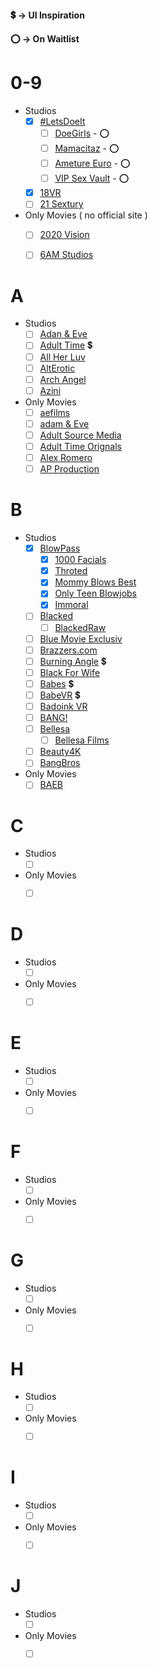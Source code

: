 #### :heavy_dollar_sign: -> UI Inspiration
#### :o: -> On Waitlist

# 0-9
- Studios
  - [x] [#LetsDoeIt](https://letsdoeit.com/)
       - [ ] [DoeGirls](https://doegirls.com) - :o:
       - [ ] [Mamacitaz](https://mamacitaz.com) - :o:
       - [ ] [Ameture Euro](https://amateureuro.com) - :o:
       - [ ] [VIP Sex Vault](https://vipsexvault.com) - :o:
  - [x] [18VR](https://18vr.com/)
  - [ ] [21 Sextury](https://www.21sextury.com/)
- Only Movies ( no official site )
  - [ ] [2020 Vision](https://www.adultdvdempire.com/95898/studio/2020-vision-porn-movies.html)
  - [ ] [6AM Studios](https://www.adultdvdempire.com/95625/studio/6am-studios-porn-movies.html?sort=year&media=2)
  
  
# A
- Studios
  - [ ] [Adan & Eve](https://www.adamandevetv.com/)
  - [ ] [Adult Time](https://www.adulttime.com/collection/network) :heavy_dollar_sign:
  - [ ] [All Her Luv](https://allherluv.com/)
  - [ ] [AltErotic](https://alterotic.com/tour/videos/page_1.html)
  - [ ] [Arch Angel](https://www.archangelvideo.com/tour/)
  - [ ] [Azini](https://www.aziani.com/tour/categories/movies.html)
- Only Movies
  - [ ] [aefilms](https://www.adultdvdempire.com/94145/studio/adult-empire-clips-porn-videos.html)
  - [ ] [adam & Eve](https://www.adultdvdempire.com/155/studio/adam-eve-porn-videos.html?sort=year&media=14)
  - [ ] [Adult Source Media](https://www.adultdvdempire.com/31352/studio/adult-source-media-porn-videos.html)
  - [ ] [Adult Time Orignals](https://www.adultdvdempire.com/95569/studio/adult-time-porn-videos.html)
  - [ ] [Alex Romero](https://www.adultdvdempire.com/93851/studio/alex-romero-porn-videos.html?sort=year&media=14)
  - [ ] [AP Production](https://www.adultdvdempire.com/36194/studio/anastasia-pierce-productions-porn-videos.html?sort=year&media=14)
  
# B
- Studios
  - [x] [BlowPass](www.blowpass.com/en)
      - [x] [1000 Facials](https://www.1000facials.com/en)
      - [x] [Throted](https://www.throted.com/en)
      - [x] [Mommy Blows Best](https://www.mommyblowsbest.com/en)
      - [x] [Only Teen Blowjobs](https://www.onlyteenblowjobs.com/en)
      - [x] [Immoral](https://www.immorallive.com/en)
  - [ ] [Blacked](https://blacked.com/)
      - [ ] [BlackedRaw](https://blackedraw.com/)
  - [ ] [Blue Movie Exclusiv](https://www.adultdvdempire.com/95797/studio/blue-movie-exklusiv-porn-videos.html?sort=year&media=14)
  - [ ] [Brazzers.com](https://www.adultdvdempire.com/95797/studio/blue-movie-exklusiv-porn-videos.html?sort=year&media=14)
  - [ ] [Burning Angle](https://www.burningangel.com/en) :heavy_dollar_sign:
  - [ ] [Black For Wife](https://blackforwife.org/)
  - [ ] [Babes](https://www.babes.com/) :heavy_dollar_sign:
  - [ ] [BabeVR](https://www.babevr.com/) :heavy_dollar_sign:
  - [ ] [Badoink VR](https://badoinkvr.com/)
  - [ ] [BANG!](https://www.bang.com/videos)
  - [ ] [Bellesa](https://www.bellesa.co/videos)
       - [ ] [Bellesa Films](https://www.bellesafilms.com/scenes)
  - [ ] [Beauty4K](https://beauty4k.com/categories/movies.html)
  - [ ] [BangBros](https://bangbros.com/)
- Only Movies
  - [ ] [BAEB](https://www.adultdvdempire.com/95200/studio/baeb-porn-videos.html)
  
# C
- Studios
  - [ ] []()
- Only Movies
  - [ ] []()
  
  
# D
- Studios
  - [ ] []()
- Only Movies
  - [ ] []()
  
  
# E
- Studios
  - [ ] []()
- Only Movies
  - [ ] []()
  
  
# F
- Studios
  - [ ] []()
- Only Movies
  - [ ] []()
  
  
# G
- Studios
  - [ ] []()
- Only Movies
  - [ ] []()
  
  
# H
- Studios
  - [ ] []()
- Only Movies
  - [ ] []()
    
  
# I
- Studios
  - [ ] []()
- Only Movies
  - [ ] []()
      
  
# J
- Studios
  - [ ] []()
- Only Movies
  - [ ] []()
        
